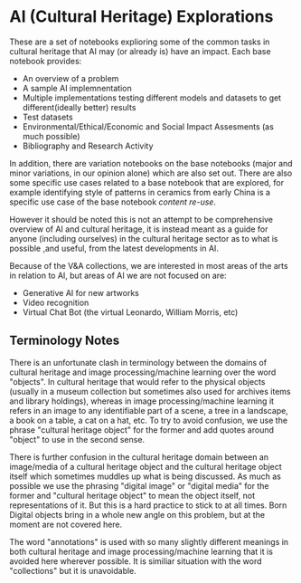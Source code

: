 # AI (Cultural Heritage) Explorations

These are a set of notebooks explioring some of the common tasks in
cultural heritage that AI may (or already is) have an impact. Each
base notebook provides:

  * An overview of a problem
  * A sample AI implemnentation
  * Multiple implementations testing different models and datasets to get different(ideally better) results
  * Test datasets
  * Environmental/Ethical/Economic and Social Impact Assesments (as much possible)
  * Bibliography and Research Activity

In addition, there are variation notebooks on the base notebooks (major and minor variations, in our opinion alone) which are also set out. There are also some specific use cases related to a base notebook that are explored, for example
identifying style of patterns in ceramics from early China is a specific use case of the base notebook *content re-use*.

However it should be noted this is not an attempt to be comprehensive overview
of AI and cultural heritage, it is instead meant as a guide for anyone 
(including ourselves) in the cultural heritage sector as to what is possible 
,and useful, from the latest developments in AI.

Because of the V&A collections, we are interested in most areas of the arts
in relation to AI, but areas of AI we are not focused on are:

  * Generative AI for new artworks
  * Video recognition
  * Virtual Chat Bot (the virtual Leonardo, William Morris, etc)

## Terminology Notes

There is an unfortunate clash in terminology between the domains of cultural heritage and image processing/machine learning over the word "objects". In cultural heritage that would refer to the physical objects (usually in a museum collection but sometimes also used for archives items and library holdings), whereas in image processing/machine learning it refers in an image to any identifiable part of a scene, a tree in a landscape, a book on a table, a cat on a hat, etc. To try to avoid confusion, we use the phrase "cultural heritage object" for the former and add quotes around "object" to use in the second sense. 

There is further confusion in the cultural heritage domain between an image/media of a cultural heritage object and the cultural heritage object itself which sometimes muddles up what is being discussed. As much as possible we use the phrasing "digital image" or "digital media" for the former and "cultural heritage object" to mean the object itself, not representations of it. But this is a hard practice to stick to at all times. Born Digital objects bring in a whole new angle on this problem, but at the moment are not covered here.

The word "annotations" is used with so many slightly different meanings in both cultural heritage and image processing/machine learning that it is avoided here wherever possible. It is similiar situation with the word "collections" but it is unavoidable.
